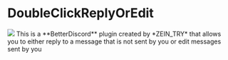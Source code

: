 # DoubleClickReplyOrEdit
<img src="[link](https://github.com/ZEINTRY11/DoubleClickReplyOrEdit/blob/main/assets/DoubClickReplyOrEdit.png)" />
This is a **BetterDiscord** plugin created by *ZEIN_TRY* that allows you to either reply to a message that is not sent by you or edit messages sent by you
